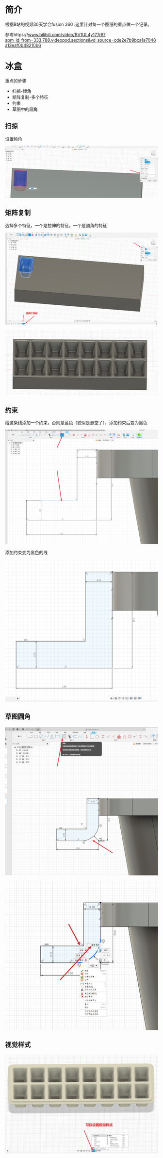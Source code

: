 # 简介

根据B站的视频30天学会fusion 360 .这里针对每一个图纸的重点做一个记录。

参考https://www.bilibili.com/video/BV1UL4y177r8?spm_id_from=333.788.videopod.sections&vd_source=cde2e7b9bca1a7048a13eaf0b48210b6

# 冰盒

重点的步骤

* 扫掠-倾角
* 矩阵复制-多个特征
* 约束
* 草图中的圆角



## 扫掠

设置倾角

![image-20250518210601876](./Day7-冰盒/image-20250518210601876.png)



## 矩阵复制

选择多个特征，一个是拉伸的特征，一个是圆角的特征

![image-20250518210750171](./Day7-冰盒/image-20250518210750171.png)

![image-20250518210837767](./Day7-冰盒/image-20250518210837767.png)





## 约束

给这条线添加一个约束，否则是蓝色（貌似是悬空了），添加约束后变为黑色

![image-20250518211244485](./Day7-冰盒/image-20250518211244485.png)





添加约束变为黑色的线

![image-20250518211424694](./Day7-冰盒/image-20250518211424694.png)



## 草图圆角

![image-20250518211926344](./Day7-冰盒/image-20250518211926344.png)

![image-20250518211910321](./Day7-冰盒/image-20250518211910321.png)



## 视觉样式

![image-20250518212922849](./Day7-冰盒/image-20250518212922849.png)
